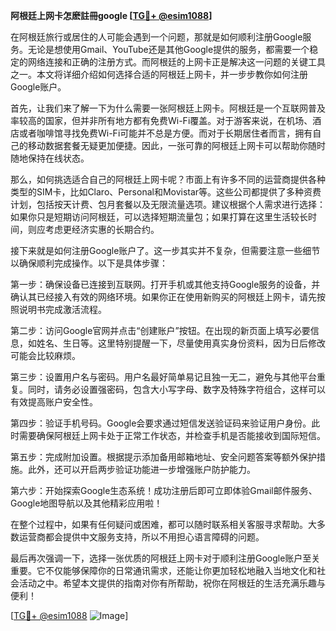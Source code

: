 **阿根廷上网卡怎麽註冊google [[TG💪+ @esim1088](https://t.me/s/esim1088)]**

在阿根廷旅行或居住的人可能会遇到一个问题，那就是如何顺利注册Google服务。无论是想使用Gmail、YouTube还是其他Google提供的服务，都需要一个稳定的网络连接和正确的注册方式。而阿根廷的上网卡正是解决这一问题的关键工具之一。本文将详细介绍如何选择合适的阿根廷上网卡，并一步步教你如何注册Google账户。

首先，让我们来了解一下为什么需要一张阿根廷上网卡。阿根廷是一个互联网普及率较高的国家，但并非所有地方都有免费Wi-Fi覆盖。对于游客来说，在机场、酒店或者咖啡馆寻找免费Wi-Fi可能并不总是方便。而对于长期居住者而言，拥有自己的移动数据套餐无疑更加便捷。因此，一张可靠的阿根廷上网卡可以帮助你随时随地保持在线状态。

那么，如何挑选适合自己的阿根廷上网卡呢？市面上有许多不同的运营商提供各种类型的SIM卡，比如Claro、Personal和Movistar等。这些公司都提供了多种资费计划，包括按天计费、包月套餐以及无限流量选项。建议根据个人需求进行选择：如果你只是短期访问阿根廷，可以选择短期流量包；如果打算在这里生活较长时间，则应考虑更经济实惠的长期合约。

接下来就是如何注册Google账户了。这一步其实并不复杂，但需要注意一些细节以确保顺利完成操作。以下是具体步骤：

第一步：确保设备已连接到互联网。打开手机或其他支持Google服务的设备，并确认其已经接入有效的网络环境。如果你正在使用新购买的阿根廷上网卡，请先按照说明书完成激活流程。

第二步：访问Google官网并点击“创建账户”按钮。在出现的新页面上填写必要信息，如姓名、生日等。这里特别提醒一下，尽量使用真实身份资料，因为日后修改可能会比较麻烦。

第三步：设置用户名与密码。用户名最好简单易记且独一无二，避免与其他平台重复。同时，请务必设置强密码，包含大小写字母、数字及特殊字符组合，这样可以有效提高账户安全性。

第四步：验证手机号码。Google会要求通过短信发送验证码来验证用户身份。此时需要确保阿根廷上网卡处于正常工作状态，并检查手机是否能接收到国际短信。

第五步：完成附加设置。根据提示添加备用邮箱地址、安全问题答案等额外保护措施。此外，还可以开启两步验证功能进一步增强账户防护能力。

第六步：开始探索Google生态系统！成功注册后即可立即体验Gmail邮件服务、Google地图导航以及其他精彩应用啦！

在整个过程中，如果有任何疑问或困难，都可以随时联系相关客服寻求帮助。大多数运营商都会提供中文服务支持，所以不用担心语言障碍的问题。

最后再次强调一下，选择一张优质的阿根廷上网卡对于顺利注册Google账户至关重要。它不仅能够保障你的日常通讯需求，还能让你更加轻松地融入当地文化和社会活动之中。希望本文提供的指南对你有所帮助，祝你在阿根廷的生活充满乐趣与便利！

[[TG💪+ @esim1088](https://t.me/s/esim1088) ![Image](https://i.postimg.cc/4NQfJmqS/Snipaste-2025-05-13-00-14-12.png)]